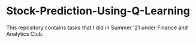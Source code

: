 # Stock-Prediction-Using-Q-Learning

This repository contains tasks that I did in Summer '21 under Finance and Analytics Club.
